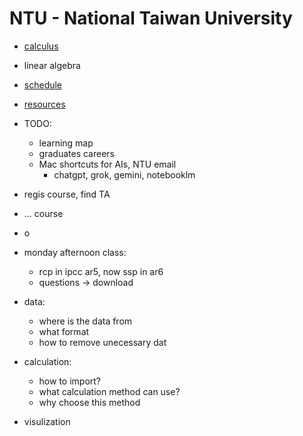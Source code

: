 # NTU - National Taiwan University

- [calculus](calculus)
- linear algebra

- [schedule](schedule)
- [resources](resources)
- TODO:
  - learning map
  - graduates careers
  - Mac shortcuts for AIs, NTU email
    - chatgpt, grok, gemini, notebooklm

- regis course, find TA

- ... course
- o

- monday afternoon class:
  - rcp in ipcc ar5, now ssp in ar6
  - questions -> download

- data:
  - where is the data from
  - what format
  - how to remove unecessary dat
- calculation:
  - how to import?
  - what calculation method can use?
  - why choose this method
- visulization
